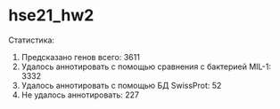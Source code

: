 # hse21_hw2

Статистика:
1. Предсказано генов всего: 3611
2. Удалось аннотировать с помощью сравнения с бактерией MIL-1: 3332
3. Удалось аннотировать с помощью БД SwissProt: 52
4. Не удалось аннотировать: 227
